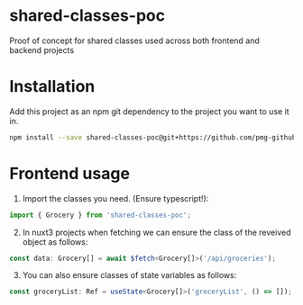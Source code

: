 # shared-classes-poc
Proof of concept for shared classes used across both frontend and backend projects


# Installation
Add this project as an npm git dependency to the project you want to use it in.

```bash
npm install --save shared-classes-poc@git+https://github.com/pmg-github/shared-classes-poc.git#main
```


# Frontend usage
1. Import the classes you need. (Ensure typescript!):

```ts
import { Grocery } from 'shared-classes-poc';
```

2. In nuxt3 projects when fetching we can ensure the class of the reveived object as follows:
```ts
const data: Grocery[] = await $fetch<Grocery[]>('/api/groceries');
```

3. You can also ensure classes of state variables as follows: 

```ts
const groceryList: Ref = useState<Grocery[]>('groceryList', () => []);
```